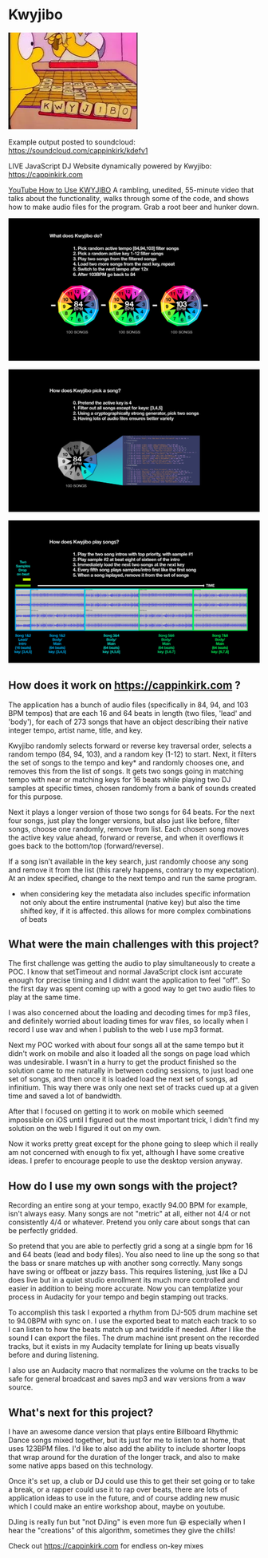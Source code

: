 # Kwyjibo

![img.png](img.png)

Example output posted to soundcloud: https://soundcloud.com/cappinkirk/kdefv1

LIVE JavaScript DJ Website dynamically powered by Kwyjibo: https://cappinkirk.com

[YouTube How to Use KWYJIBO](https://studio.youtube.com/video/61mAf_8swEE/edit)
A rambling, unedited, 55-minute video that talks about the functionality, walks through some of the code, and shows how to make audio files for the program. Grab a root beer and hunker down.

![How does Kwyjibo work?](01.png)

![How does Kwyjibo pick songs?](02.png)

![How does Kwyjibo play songs?](03.png)

## How does it work on https://cappinkirk.com ?

The application has a bunch of audio files (specifically in 84, 94, and 103 BPM tempos) that are each 16 and 64 beats in length (two files, 'lead' and 'body'), for each of 273 songs that have an object describing their native integer tempo, artist name, title, and key.

Kwyjibo randomly selects forward or reverse key traversal order, selects a random tempo (84, 94, 103), and a random key (1-12) to start. Next, it filters the set of songs to the tempo and key* and randomly chooses one, and removes this from the list of songs. It gets two songs going in matching tempo with near or matching keys for 16 beats while playing two DJ samples at specific times, chosen randomly from a bank of sounds created for this purpose.

Next it plays a longer version of those two songs for 64 beats. For the next four songs, just play the longer versions, but also just like before, filter songs, choose one randomly, remove from list. Each chosen song moves the active key value ahead, forward or reverse, and when it overflows it goes back to the bottom/top (forward/reverse).

If a song isn’t available in the key search, just randomly choose any song and remove it from the list (this rarely happens, contrary to my expectation). At an index specified, change to the next tempo and run the same program.

* when considering key the metadata also includes specific information not only about the entire instrumental (native key) but also the time shifted key, if it is affected. this allows for more complex combinations of beats


## What were the main challenges with this project?

The first challenge was getting the audio to play simultaneously to create a POC. I know that setTimeout and normal JavaScript clock isnt accurate enough for precise timing and I didnt want the application to feel "off". So the first day was spent coming up with a good way to get two audio files to play at the same time.

I was also concerned about the loading and decoding times for mp3 files, and definitely worried about loading times for wav files, so locally when I record I use wav and when I publish to the web I use mp3 format.

Next my POC worked with about four songs all at the same tempo but it didn't work on mobile and also it loaded all the songs on page load which was undesirable. I wasn't in a hurry to get the product finished so the solution came to me naturally in between coding sessions, to just load one set of songs, and then once it is loaded load the next set of songs, ad infinitium. This way there was only one next set of tracks cued up at a given time and saved a lot of bandwidth.

After that I focused on getting it to work on mobile which seemed impossible on iOS until I figured out the most important trick, I didn't find my solution on the web I figured it out on my own.

Now it works pretty great except for the phone going to sleep which iI really am not concerned with enough to fix yet, although I have some creative ideas. I prefer to encourage people to use the desktop version anyway.

## How do I use my own songs with the project?

Recording an entire song at your tempo, exactly 94.00 BPM for example, isn't always easy. Many songs are not "metric" at all, either not 4/4 or not consistently 4/4 or whatever. Pretend you only care about songs that can be perfectly gridded.

So pretend that you are able to perfectly grid a song at a single bpm for 16 and 64 beats (lead and body files). You also need to line up the song so that the bass or snare matches up with another song correctly. Many songs have swing or offbeat or jazzy bass. This requires listening, just like a DJ does live but in a quiet studio enrollment its much more controlled and easier in addition to being more accurate. Now you can templatize your process in Audacity for your tempo and begin stamping out tracks.

To accomplish this task I exported a rhythm from DJ-505 drum machine set to 94.0BPM with sync on. I use the exported beat to match each track to so I can listen to how the beats match up and twiddle if needed. After I like the sound I can export the files. The drum machine isnt present on the recorded tracks, but it exists in my Audacity template for lining up beats visually before and during listening.

I also use an Audacity macro that normalizes the volume on the tracks to be safe for general broadcast and saves mp3 and wav versions from a wav source.

## What's next for this project?

I have an awesome dance version that plays entire Billboard Rhythmic Dance songs mixed together, but its just for me to listen to at home, that uses 123BPM files. I'd like to also add the ability to include shorter loops that wrap around for the duration of the longer track, and also to make some native apps based on this technology.

Once it's set up, a club or DJ could use this to get their set going or to take a break, or a rapper could use it to rap over beats, there are lots of application ideas to use in the future, and of course adding new music which I could make an entire workshop about, maybe on youtube.

DJing is really fun but "not DJing" is even more fun 😃 especially when I hear the "creations" of this algorithm, sometimes they give the chills!



Check out https://cappinkirk.com for endless on-key mixes